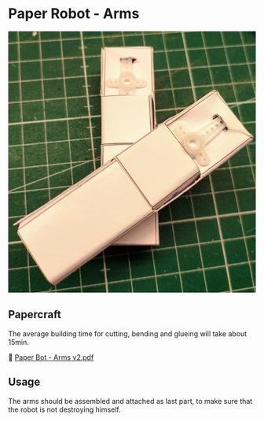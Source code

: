 # Paper Robot - Arms

![Example of paper robot arms](paper_robot_arms.jpg)

## Papercraft

The average building time for cutting, bending and glueing will take about 15min.

📄 [Paper Bot - Arms v2.pdf](papercraft/Paper%20Bot%20-%20Arms%20v2.pdf)

## Usage

The arms should be assembled and attached as last part, to make sure that the robot is not destroying himself.
